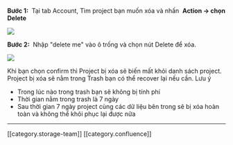  **Bước 1:**  Tại tab Account, Tìm project bạn muốn xóa và nhấn  **Action → chọn Delete** 

![](images/storage/image2020-4-10_11-51-22.png)



 **Bước 2:**  Nhập "delete me" vào ô trống và chọn nút Delete để xóa. 

![](images/storage/image2020-4-10_11-52-1.png)

Khi bạn chọn confirm thì Project bị xóa sẽ biến mất khỏi danh sách project. Project bị xóa sẽ nằm trong Trash bạn có thể recover lại nếu cần. Lưu ý


* Trong lúc nào trong trash bạn sẽ không bị tính phí 
* Thời gian nằm trong trash là 7 ngày 
* Sau thời gian 7 ngày project cùng các dữ liệu bên trong sẽ bị xóa hoàn toàn và không thể khôi phục lại được nữa 







*****

[[category.storage-team]] 
[[category.confluence]] 
